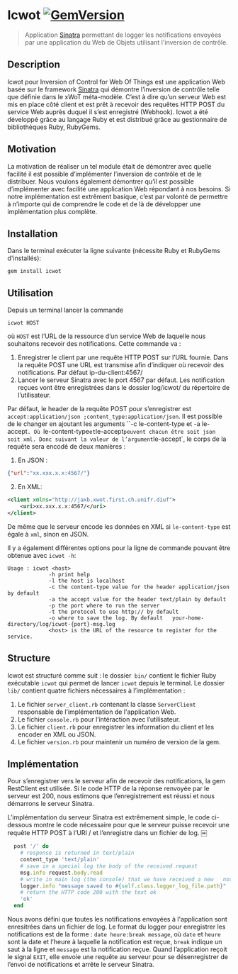 # Icwot [![GemVersion](https://badge.fury.io/rb/icwot.svg)](http://badge.fury.io/rb/icwot)

> Application [Sinatra](http://www.sinatrarb.com)  permettant de logger les notifications envoyées par une application du Web de Objets utilisant l'inversion de contrôle.

## Description
Icwot pour Inversion of Control for Web Of Things est une application Web basée sur le framework [Sinatra](http://www.sinatrarb.com) qui démontre l’inversion de contrôle telle que définie dans le xWoT méta-modèle. C’est à dire qu’un serveur Web est mis en place côté client et est prêt à recevoir des requêtes HTTP POST du service Web auprès duquel il s’est enregistré (Webhook). Icwot a été développé grâce au langage Ruby et est distribué grâce au gestionnaire de bibliothèques Ruby, RubyGems.

## Motivation
La motivation de réaliser un tel module était de démontrer avec quelle facilité il est possible d’implémenter l’inversion de contrôle et de le distribuer. Nous voulons également démontrer qu’il est possible d’implémenter avec facilité une application Web répondant à nos besoins. Si notre implémentation est extrêment basique, c’est par volonté de permettre à n’importe qui de comprendre le code et de là de développer une implémentation plus complète.

## Installation

Dans le terminal exécuter la ligne suivante (nécessite Ruby et RubyGems d'installés):

    gem install icwot

## Utilisation
Depuis un terminal lancer la commande

```
icwot HOST
```

où `HOST` est l’URL de la ressource d’un service Web de laquelle nous souhaitons recevoir des notifications. Cette commande va :

1. Enregistrer le client par une requête HTTP POST sur l’URL fournie. Dans la requête POST une URL est transmise afin d’indiquer où recevoir des notifications. Par défaut ip-du-client:4567/
2. Lancer le serveur Sinatra avec le port 4567 par défaut. Les notification reçues vont être enregistrées dans le dossier log/icwot/ du répertoire de l’utilisateur.

Par défaut, le header de la requête POST pour s’enregistrer est `accept:application/json ;content_type:application/json`. Il est possible de le changer en ajoutant les arguments ``-c le-content-type et -a le-accept`. Où `le-content-type` et `le-accept` peuvent chacun être soit json soit xml. Donc suivant la valeur de l’argument `le-accept`, le corps de la requête sera encodé de deux manières :
1. En JSON :
```json
{"url":"xx.xxx.x.x:4567/"}
```
2. En XML:
```xml
<client xmlns="http://jaxb.xwot.first.ch.unifr.diuf">
    <uri>xx.xxx.x.x:4567/</uri>
</client>
```

De même que le serveur encode les données en XML si `le-content-type` est égale à `xml`, sinon en JSON.

Il y a également différentes options pour la ligne de commande pouvant être obtenue avec `icwot -h`:

```
Usage : icwot <host>
             -h print help
             -l the host is localhost
             -c the content-type value for the header application/json by default
             -a the accept value for the header text/plain by default
             -p the port where to run the server
             -t the protocol to use http:// by default
             -o where to save the log. By default   your-home-directory/log/icwot-{port}-msg.log
             <host> is the URL of the resource to register for the service.
```

## Structure
Icwot est structuré comme suit : le dossier` bin/` contient le fichier Ruby exécutable `icwot` qui permet de lancer `icwot` depuis le terminal. Le dossier `lib/` contient quatre fichiers nécessaires à l’implémentation :
1. Le fichier `server_client.rb` contenant la classe `ServerClient` responsable de l’implémentation de l'application Web.
2. Le fichier `console.rb` pour l’intéraction avec l’utilisateur.
3. Le fichier `client.rb` pour enregistrer les information du client et les encoder en XML ou JSON.
4. Le fichier `version.rb` pour maintenir un numéro de version de la gem.

## Implémentation
Pour s’enregistrer vers le serveur afin de recevoir des notifications, la gem RestClient est utilisée. Si le code HTTP de la réponse renvoyée par le serveur est 200, nous estimons que l’enregistrement est réussi et nous démarrons le serveur Sinatra.

L’implémentation du serveur Sinatra est extrêmement simple, le code ci-dessous montre le code nécessaire pour que le serveur puisse recevoir une requête HTTP POST à l’URI / et l’enregistre dans un fichier de log.
￼
```ruby
  post '/' do
    # response is returned in text/plain
    content_type 'text/plain'
    # save in a special log the body of the received request
    msg.info request.body.read
    # write in main log (the console) that we have received a new   notification
    logger.info "message saved to #{self.class.logger_log_file.path}"
    # return the HTTP code 200 with the text ok
    'ok'
  end
```

Nous avons défini que toutes les notifications envoyées à l'application sont enresitrées dans un fichier de log. Le format du logger pour enregistrer les notifications est de la forme : `date heure:break message`, où `date` et `heure` sont la date et l’heure à laquelle la notification est reçue, `break` indique un saut à la ligne et `message` est la notification reçue.
Quand l’application reçoit le signal `EXIT`, elle envoie une requête au serveur pour se désenregistrer de l’envoi de notifications et arrête le serveur Sinatra.
